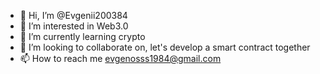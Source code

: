 - 👋 Hi, I’m @Evgenii200384
- 👀 I’m interested in Web3.0
- 🌱 I’m currently learning crypto 
- 💞️ I’m looking to collaborate on, let's develop a smart contract together
- 📫 How to reach me evgenosss1984@gmail.com

<!---
Evgenii200384/Evgenii200384 is a ✨ special ✨ repository because its `README.md` (this file) appears on your GitHub profile.
You can click the Preview link to take a look at your changes.
--->
